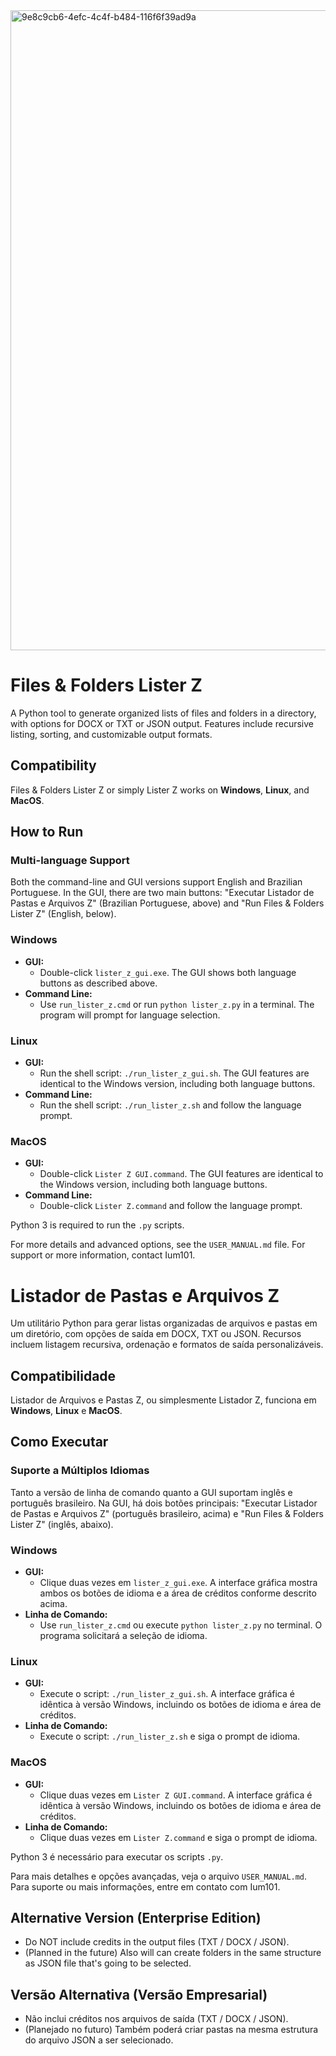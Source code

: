 <img width="1536" height="1024" alt="9e8c9cb6-4efc-4c4f-b484-116f6f39ad9a" src="https://github.com/user-attachments/assets/c6968f79-c6a6-4267-816f-5cac0ff96a9e" />

# Files & Folders Lister Z
A Python tool to generate organized lists of files and folders in a directory, with options for DOCX or TXT or JSON output. Features include recursive listing, sorting, and customizable output formats.

## Compatibility
Files & Folders Lister Z or simply Lister Z works on **Windows**, **Linux**, and **MacOS**.

## How to Run

### Multi-language Support
Both the command-line and GUI versions support English and Brazilian Portuguese. In the GUI, there are two main buttons: "Executar Listador de Pastas e Arquivos Z" (Brazilian Portuguese, above) and "Run Files & Folders Lister Z" (English, below).

### Windows
- **GUI:** 
    - Double-click `lister_z_gui.exe`. The GUI shows both language buttons as described above.
- **Command Line:** 
    - Use `run_lister_z.cmd` or run `python lister_z.py` in a terminal. The program will prompt for language selection.

### Linux
- **GUI:** 
	- Run the shell script: `./run_lister_z_gui.sh`. The GUI features are identical to the Windows version, including both language buttons.
- **Command Line:** 
	- Run the shell script: `./run_lister_z.sh` and follow the language prompt.

### MacOS
- **GUI:**
	- Double-click `Lister Z GUI.command`. The GUI features are identical to the Windows version, including both language buttons.
- **Command Line:**
	- Double-click `Lister Z.command` and follow the language prompt.

Python 3 is required to run the `.py` scripts.

For more details and advanced options, see the `USER_MANUAL.md` file.
For support or more information, contact Ium101.


# Listador de Pastas e Arquivos Z
Um utilitário Python para gerar listas organizadas de arquivos e pastas em um diretório, com opções de saída em DOCX, TXT ou JSON. Recursos incluem listagem recursiva, ordenação e formatos de saída personalizáveis.

## Compatibilidade
Listador de Arquivos e Pastas Z, ou simplesmente Listador Z, funciona em **Windows**, **Linux** e **MacOS**.

## Como Executar

### Suporte a Múltiplos Idiomas
Tanto a versão de linha de comando quanto a GUI suportam inglês e português brasileiro. Na GUI, há dois botões principais: "Executar Listador de Pastas e Arquivos Z" (português brasileiro, acima) e "Run Files & Folders Lister Z" (inglês, abaixo).

### Windows
- **GUI:** 
    - Clique duas vezes em `lister_z_gui.exe`. A interface gráfica mostra ambos os botões de idioma e a área de créditos conforme descrito acima.
- **Linha de Comando:** 
    - Use `run_lister_z.cmd` ou execute `python lister_z.py` no terminal. O programa solicitará a seleção de idioma.

### Linux
- **GUI:** 
    - Execute o script: `./run_lister_z_gui.sh`. A interface gráfica é idêntica à versão Windows, incluindo os botões de idioma e área de créditos.
- **Linha de Comando:** 
    - Execute o script: `./run_lister_z.sh` e siga o prompt de idioma.

### MacOS
- **GUI:**
    - Clique duas vezes em `Lister Z GUI.command`. A interface gráfica é idêntica à versão Windows, incluindo os botões de idioma e área de créditos.
- **Linha de Comando:**
    - Clique duas vezes em `Lister Z.command` e siga o prompt de idioma.

Python 3 é necessário para executar os scripts `.py`.

Para mais detalhes e opções avançadas, veja o arquivo `USER_MANUAL.md`.
Para suporte ou mais informações, entre em contato com Ium101.

## Alternative Version (Enterprise Edition)

- Do NOT include credits in the output files (TXT / DOCX / JSON).
- (Planned in the future) Also will can create folders in the same structure as JSON file that's going to be selected.

## Versão Alternativa (Versão Empresarial)

- Não inclui créditos nos arquivos de saída (TXT / DOCX / JSON).
- (Planejado no futuro) Também poderá criar pastas na mesma estrutura do arquivo JSON a ser selecionado.